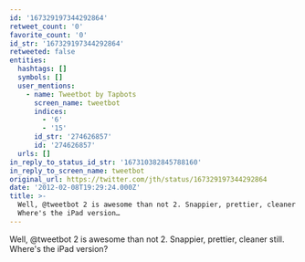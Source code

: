 ```yaml
---
id: '167329197344292864'
retweet_count: '0'
favorite_count: '0'
id_str: '167329197344292864'
retweeted: false
entities:
  hashtags: []
  symbols: []
  user_mentions:
    - name: Tweetbot by Tapbots
      screen_name: tweetbot
      indices:
        - '6'
        - '15'
      id_str: '274626857'
      id: '274626857'
  urls: []
in_reply_to_status_id_str: '167310382845788160'
in_reply_to_screen_name: tweetbot
original_url: https://twitter.com/jth/status/167329197344292864
date: '2012-02-08T19:29:24.000Z'
title: >-
  Well, @tweetbot 2 is awesome than not 2. Snappier, prettier, cleaner still.
  Where's the iPad version…
---
```


Well, @tweetbot 2 is awesome than not 2. Snappier, prettier, cleaner still. Where's the iPad version?